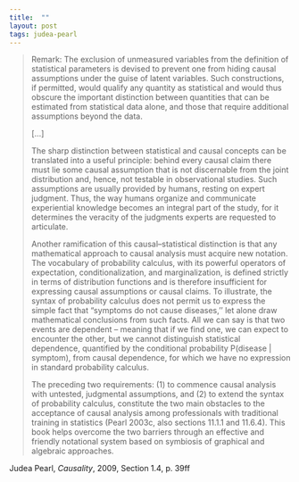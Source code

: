 ```yaml
---
title:  ""
layout: post
tags: judea-pearl
---
```


> Remark: The exclusion of unmeasured variables from the definition of statistical parameters is devised to prevent one from hiding causal assumptions under the guise of latent variables. Such constructions, if permitted, would qualify any quantity as statistical and would thus obscure the important distinction between quantities that can be estimated from statistical data alone, and those that require additional assumptions beyond the data.
> 
> [...]
> 
> The sharp distinction between statistical and causal concepts can be translated into a useful principle: behind every causal claim there must lie some causal assumption that is not discernable from the joint distribution and, hence, not testable in observational studies. Such assumptions are usually provided by humans, resting on expert judgment. Thus, the way humans organize and communicate experiential knowledge becomes an integral part of the study, for it determines the veracity of the judgments experts are
requested to articulate.
>
>Another ramification of this causal–statistical distinction is that any mathematical approach to causal analysis must acquire new notation. The vocabulary of probability calculus, with its powerful operators of expectation, conditionalization, and marginalization, is defined strictly in terms of distribution functions and is therefore insufficient for expressing causal assumptions or causal claims. To illustrate, the syntax of probability calculus does not permit us to express the simple fact that “symptoms do not cause diseases,’’ let alone draw mathematical conclusions from such facts. All we can say is that two events are dependent – meaning that if we find one, we can expect to encounter the other, but we cannot distinguish statistical dependence, quantified by the conditional probability P(disease \| symptom), from causal dependence, for which we have no expression in standard probability calculus.
>
>The preceding two requirements: (1) to commence causal analysis with untested, judgmental assumptions, and (2) to extend the syntax of probability calculus, constitute the two main obstacles to the acceptance of causal analysis among professionals with traditional training in statistics (Pearl 2003c, also sections 11.1.1 and 11.6.4). This book helps overcome the two barriers through an effective and friendly notational system based on symbiosis of graphical and algebraic approaches.

Judea Pearl, _Causality_, 2009, Section 1.4, p. 39ff
